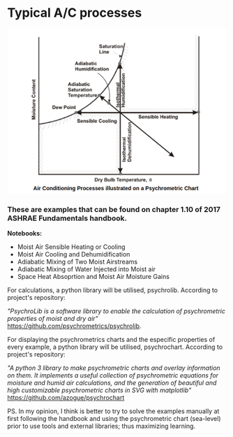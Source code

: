 # Typical A/C processes 
<p align="center">
  <img src="./static/typical_AC_processes.png">
</p>

### These are examples that can be found on chapter 1.10 of 2017 ASHRAE Fundamentals handbook. 

**Notebooks:**

* Moist Air Sensible Heating or Cooling
* Moist Air Cooling and Dehumidification
* Adiabatic Mixing of Two Moist Airstreams
* Adiabatic Mixing of Water Injected into Moist air
* Space Heat Absoprtion and Moist Air Moisture Gains

For calculations, a python library will be utilised, psychrolib. According to project's repository:

_"PsychroLib is a software library to enable the calculation of psychrometric properties of moist and dry air"_ https://github.com/psychrometrics/psychrolib.

For displaying the psychrometrics charts and the especific properties of every example, a python library will be utilised, psychrochart. According to project's repository: 

_"A python 3 library to make psychrometric charts and overlay information on them. It implements a useful collection of psychrometric equations for moisture and humid air calculations, and the generation of beautiful and high customizable psychrometric charts in SVG with matplotlib"_ https://github.com/azogue/psychrochart

PS.
In my opinion, I think is better to try to solve the examples manually at first following the handbook and using the psychrometric chart (sea-level) prior to use tools and external libraries; thus maximizing learning.



 




